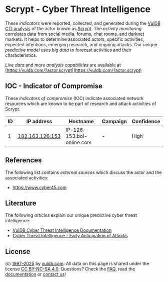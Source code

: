 # Scrypt - Cyber Threat Intelligence

These _indicators_ were reported, collected, and generated during the [VulDB CTI analysis](https://vuldb.com/?kb.cti) of the actor known as [Scrypt](https://vuldb.com/?actor.scrypt). The _activity monitoring_ correlates data from social media, forums, chat rooms, and darknet markets. It helps to determine associated actors, specific activities, expected intentions, emerging research, and ongoing attacks. Our unique _predictive model_ uses _big data_ to forecast activities and their characteristics.

_Live data_ and more _analysis capabilities_ are available at [https://vuldb.com/?actor.scrypt](https://vuldb.com/?actor.scrypt)

## IOC - Indicator of Compromise

These _indicators of compromise_ (IOC) indicate associated network resources which are known to be part of research and attack activities of Scrypt.

ID | IP address | Hostname | Campaign | Confidence
-- | ---------- | -------- | -------- | ----------
1 | [182.163.126.153](https://vuldb.com/?ip.182.163.126.153) | IP-126-153.bol-online.com | - | High

## References

The following list contains _external sources_ which discuss the actor and the associated activities:

* https://www.cyber45.com

## Literature

The following _articles_ explain our unique predictive cyber threat intelligence:

* [VulDB Cyber Threat Intelligence Documentation](https://vuldb.com/?kb.cti)
* [Cyber Threat Intelligence - Early Anticipation of Attacks](https://www.scip.ch/en/?labs.20201022)

## License

(c) [1997-2025](https://vuldb.com/?kb.changelog) by [vuldb.com](https://vuldb.com/?kb.about). All data on this page is shared under the license [CC BY-NC-SA 4.0](https://creativecommons.org/licenses/by-nc-sa/4.0/). Questions? Check the [FAQ](https://vuldb.com/?kb.faq), read the [documentation](https://vuldb.com/?kb) or [contact us](https://vuldb.com/?contact)!
